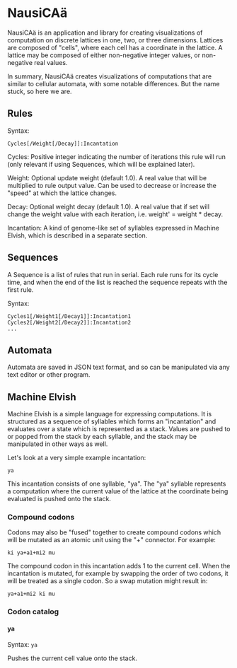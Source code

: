 # NausiCAä

NausiCAä is an application and library for creating visualizations
of computation on discrete lattices in one, two, or three dimensions.
Lattices are composed of "cells", where each cell has a coordinate
in the lattice. A lattice may be composed of either non-negative integer
values, or non-negative real values.

In summary, NausiCAä creates visualizations of computations that are similar to
cellular automata, with some notable differences. But the name stuck,
so here we are.

## Rules

Syntax:

```
Cycles[/Weight[/Decay]]:Incantation
```

Cycles: Positive integer indicating the number of iterations this rule will
run (only relevant if using Sequences, which will be explained later).

Weight: Optional update weight (default 1.0). A real value that will be
multiplied to rule output value. Can be used to decrease or increase the
"speed" at which the lattice changes.

Decay: Optional weight decay (default 1.0). A real value that if set will
change the weight value with each iteration, i.e. weight' = weight * decay.

Incantation: A kind of genome-like set of syllables expressed in Machine Elvish,
which is described in a separate section.

## Sequences

A Sequence is a list of rules that run in serial. Each rule runs for its
cycle time, and when the end of the list is reached the sequence repeats
with the first rule.

Syntax:

```
Cycles1[/Weight1[/Decay1]]:Incantation1
Cycles2[/Weight2[/Decay2]]:Incantation2
...
```

## Automata

Automata are saved in JSON text format, and so can be manipulated via any
text editor or other program.

## Machine Elvish

Machine Elvish is a simple language for expressing computations. It is
structured as a sequence of syllables which forms an "incantation" and
evaluates over a state which is represented as a stack. Values are pushed
to or popped from the stack by each syllable, and the stack may be
manipulated in other ways as well.

Let's look at a very simple example incantation:

```
ya
```

This incantation consists of one syllable, "ya". The "ya" syllable represents
a computation where the current value of the lattice at the coordinate being
evaluated is pushed onto the stack.

### Compound codons

Codons may also be "fused" together to create compound codons which will be
mutated as an atomic unit using the "+" connector. For example:

```
ki ya+a1+mi2 mu
```

The compound codon in this incantation adds 1 to the current cell. When the
incantation is mutated, for example by swapping the order of two codons, it
will be treated as a single codon. So a swap mutation might result in:

```
ya+a1+mi2 ki mu
```

### Codon catalog

#### ya

Syntax: ```ya```

Pushes the current cell value onto the stack.
